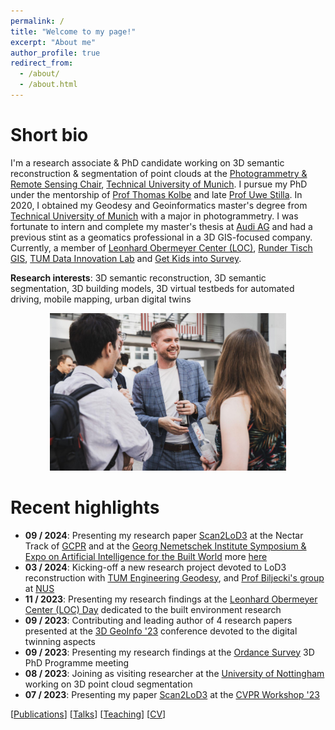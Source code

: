 ```yaml
---
permalink: /
title: "Welcome to my page!"
excerpt: "About me"
author_profile: true
redirect_from: 
  - /about/
  - /about.html
---
```



Short bio
======

I'm a research associate & PhD candidate working on 3D semantic reconstruction & segmentation of point clouds at the [Photogrammetry & Remote Sensing Chair](https://www.asg.ed.tum.de/en/pf/home/), [Technical University of Munich](https://www.tum.de/en/). 
I pursue my PhD under the mentorship of [Prof Thomas Kolbe](https://scholar.google.com/citations?user=fHuIr30AAAAJ&hl=en&oi=ao) and late [Prof Uwe Stilla](https://scholar.google.com/citations?user=M3beNHEAAAAJ&hl=en). In 2020, I obtained my Geodesy and Geoinformatics master's degree from [Technical University of Munich](https://www.tum.de/en/) with a major in photogrammetry. I was fortunate to intern and complete my master's thesis at [Audi AG](https://www.audi.com/de/company.html) and had a previous stint as a geomatics professional in a 3D GIS-focused company.
Currently, a member of [Leonhard Obermeyer Center (LOC)](https://www.ed.tum.de/loc/home/), [Runder Tisch GIS](https://rundertischgis.de/), [TUM Data Innovation Lab](https://www.mdsi.tum.de/en/di-lab/tum-di-lab/) and [Get Kids into Survey](https://www.getkidsintosurvey.com/).

**Research interests**: 3D semantic reconstruction, 3D semantic segmentation, 3D building models, 3D virtual testbeds for automated driving, mobile mapping, urban digital twins

<p align="center">
    <img src="https://raw.githubusercontent.com/olafwysocki/olafwysocki.github.io/master/images/mscGrad.jpg" width="75%" title="OlafMsc"/>
</p>

Recent highlights
======
- **09 / 2024**: Presenting my research paper [Scan2LoD3](https://openaccess.thecvf.com/content/CVPR2023W/PCV/papers/Wysocki_Scan2LoD3_Reconstructing_Semantic_3D_Building_Models_at_LoD3_Using_Ray_CVPRW_2023_paper.pdf) at the Nectar Track of [GCPR](https://www.gcpr-vmv.de/year/2024) and at the [Georg Nemetschek Institute Symposium & Expo on Artificial Intelligence for the Built World](https://events.gni.tum.de/ai-symposium-2024/) more [here](https://www.linkedin.com/feed/update/urn:li:activity:7240344673528016897/?updateEntityUrn=urn%3Ali%3Afs_feedUpdate%3A%28V2%2Curn%3Ali%3Aactivity%3A7240344673528016897%29)
- **03 / 2024**: Kicking-off a new research project devoted to LoD3 reconstruction with [TUM Engineering Geodesy](https://www.asg.ed.tum.de/en/gds/home/), and [Prof Biljecki's group](https://ual.sg/) at [NUS](https://nus.edu.sg/)
- **11 / 2023**: Presenting my research findings at the [Leonhard Obermeyer Center (LOC) Day](https://www.ed.tum.de/loc/events/center-day/) dedicated to the built environment research
- **09 / 2023**: Contributing and leading author of 4 research papers presented at the [3D GeoInfo '23](https://www.3dgeoinfo.org/3dgeoinfo/) conference devoted to the digital twinning aspects
- **09 / 2023**: Presenting my research findings at the [Ordance Survey](https://www.ordnancesurvey.co.uk/) 3D PhD Programme meeting
- **08 / 2023**: Joining as visiting researcher at the [University of Nottingham](https://www.nottingham.ac.uk/) working on 3D point cloud segmentation
- **07 / 2023**: Presenting my paper [Scan2LoD3](https://openaccess.thecvf.com/content/CVPR2023W/PCV/papers/Wysocki_Scan2LoD3_Reconstructing_Semantic_3D_Building_Models_at_LoD3_Using_Ray_CVPRW_2023_paper.pdf) at the [CVPR Workshop '23](https://cvpr2023.thecvf.com/Conferences/2023) 

[[Publications](https://olafwysocki.github.io/publications/)]  [[Talks](https://olafwysocki.github.io/talks/)] [[Teaching](https://olafwysocki.github.io/teaching/)] [[CV](https://olafwysocki.github.io/cv/)]
